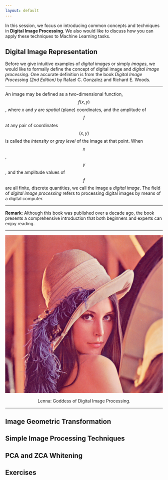 ```yaml
---
layout: default
---
```


In this session, we focus on introducing common concepts and techniques in __Digital Image Processing__. We also would like to discuss how you can apply these techniques to Machine Learning tasks.

## Digital Image Representation

Before we give intuitive examples of _digital images_ or simply _images_, we would like to formally define the concept of digital image and _digital image processing_. One accurate definition is from the book _Digital Image Processing (2nd Edition)_ by Rafael C. Gonzalez and Richard E. Woods.

---

An image may be defined as a two-dimensional function, $$f(x,y)$$, where $x$ and $y$ are _spatial_ (plane) coordinates, and the amplitude of $$f$$ at any pair of coordinates $$(x,y)$$ is called the _intensity_ or _gray level_ of the image at that point. When $$x$$, $$y$$, and the amplitude values of $$f$$ are all finite, discrete quantities, we call the image a _digital image_. The field of _digital image processing_ refers to processing digital images by means of
a digital computer.

---

__Remark__: Although this book was published over a decade ago, the book presents a comprehensive introduction that both beginners and experts can enjoy reading.

---

<div align="center">
    <img src="./images/Lenna.png">
    <p>Lenna: Goddess of Digital Image Processing.</p>
</div>

---

## Image Geometric Transformation

## Simple Image Processing Techniques

## PCA and ZCA Whitening

## Exercises
